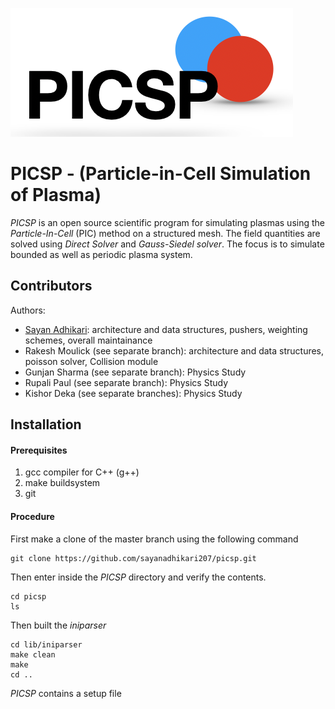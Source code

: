 ![PICSP Logo](/images/logo.png)

PICSP - (Particle-in-Cell Simulation of Plasma)
===============================================

*PICSP* is an open source scientific program for simulating plasmas using the *Particle-In-Cell* (PIC) method on a structured mesh. The field quantities are solved using *Direct Solver* and *Gauss-Siedel solver*. The focus is to simulate bounded as well as periodic plasma system.


Contributors
------------

Authors:

- [Sayan Adhikari](mailto:sayan.adhikari@fys.uio.no): architecture and data structures, pushers, weighting schemes, overall maintainance
- Rakesh Moulick (see separate branch): architecture and data structures, poisson solver, Collision module
- Gunjan Sharma (see separate branch): Physics Study
- Rupali Paul (see separate branch): Physics Study
- Kishor Deka (see separate branches): Physics Study

Installation
------------
#### Prerequisites
1. gcc compiler for C++ (g++)
2. make buildsystem
3. git

#### Procedure
First make a clone of the master branch using the following command
```shell
git clone https://github.com/sayanadhikari207/picsp.git
```
Then enter inside the *PICSP* directory and verify the contents. 
```shell
cd picsp
ls
```
Then built the  *iniparser*
```shell
cd lib/iniparser
make clean
make
cd ..
```

*PICSP* contains a setup file 
